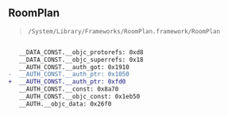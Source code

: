 ## RoomPlan

> `/System/Library/Frameworks/RoomPlan.framework/RoomPlan`

```diff

   __DATA_CONST.__objc_protorefs: 0xd8
   __DATA_CONST.__objc_superrefs: 0x18
   __AUTH_CONST.__auth_got: 0x1910
-  __AUTH_CONST.__auth_ptr: 0x1050
+  __AUTH_CONST.__auth_ptr: 0xfd0
   __AUTH_CONST.__const: 0x8a70
   __AUTH_CONST.__objc_const: 0x1eb50
   __AUTH.__objc_data: 0x26f0

```
